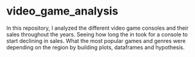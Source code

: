 # video_game_analysis
In this repository, I analyzed the different video game consoles and their sales throughout the years. Seeing how long the in took for a console to start declining in sales. What the most popular games and genres were depending on the region by building plots, dataframes and hypothesis.

